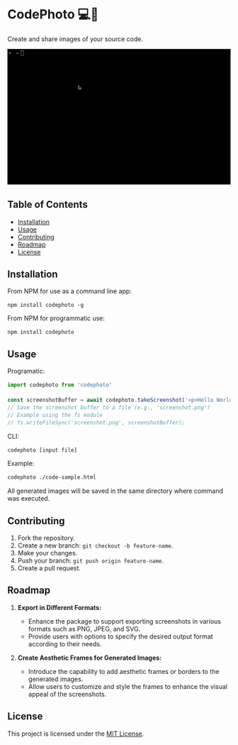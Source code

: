 <h1>CodePhoto 💻📸</h1>

Create and share images of your source code.

![](https://github.com/AngelRodRo/codephoto/blob/main/codephoto-sample.gif)

## Table of Contents
- [Installation](#installation)
- [Usage](#usage)
- [Contributing](#contributing)
- [Roadmap](#roadmap)
- [License](#license)

## Installation
From NPM for use as a command line app:

    npm install codephoto -g

From NPM for programmatic use:

    npm install codephoto

## Usage

Programatic:

```typescript
import codephoto from 'codephoto'

const screenshotBuffer = await codephoto.takeScreenshot('<p>Hello World!</p>', 'html')
// Save the screenshot buffer to a file (e.g., 'screenshot.png')
// Example using the fs module
// fs.writeFileSync('screenshot.png', screenshotBuffer);
```
CLI:

```bash
codephoto [input file]
```
Example:

```bash
codephoto ./code-sample.html
```
All generated images will be saved in the same directory where command was executed.

## Contributing
1. Fork the repository.
2. Create a new branch: `git checkout -b feature-name`.
3. Make your changes.
4. Push your branch: `git push origin feature-name`.
5. Create a pull request.

## Roadmap

1. **Export in Different Formats:**
   - Enhance the package to support exporting screenshots in various formats such as PNG, JPEG, and SVG.
   - Provide users with options to specify the desired output format according to their needs.

2. **Create Aesthetic Frames for Generated Images:**
   - Introduce the capability to add aesthetic frames or borders to the generated images.
   - Allow users to customize and style the frames to enhance the visual appeal of the screenshots.

## License
This project is licensed under the [MIT License](https://opensource.org/license/mit/).
